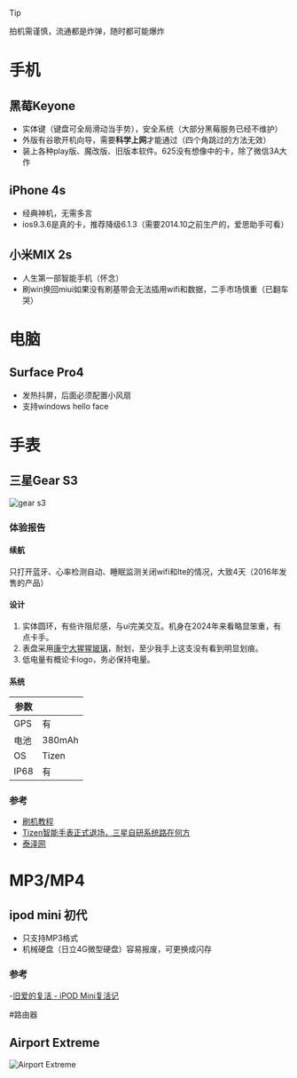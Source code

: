 > [!TIP]
> 拍机需谨慎，流通都是炸弹，随时都可能爆炸

# 手机
## 黑莓Keyone

- 实体键（键盘可全局滑动当手势），安全系统（大部分黑莓服务已经不维护）
- 外版有谷歌开机向导，需要**科学上网**才能通过（四个角跳过的方法无效）
- 装上各种play版、魔改版、旧版本软件。625没有想像中的卡，除了微信3A大作

## iPhone 4s

- 经典神机，无需多言
- ios9.3.6是真的卡，推荐降级6.1.3（需要2014.10之前生产的，爱思助手可看）

## 小米MIX 2s

- 人生第一部智能手机（怀念）
- 刷win换回miui如果没有刷基带会无法插用wifi和数据，二手市场慎重（已翻车哭）

# 电脑

## Surface Pro4

- 发热抖屏，后面必须配置小风扇
- 支持windows hello face

# 手表

## 三星Gear S3

![gear s3](https://20010211.xyz/lee-img/img/202409113662ff0f1687362736797d9fc34d0ce4.jpeg)

### 体验报告

#### 续航

只打开蓝牙、心率检测自动、睡眠监测关闭wifi和lte的情况，大致4天（2016年发售的产品）

#### 设计

1. 实体圆环，有些许阻尼感，与ui完美交互。机身在2024年来看略显笨重，有点卡手。
2. 表盘采用[康宁大猩猩玻璃](https://www.corning.com/gorillaglass/cn/zh/products-with-gorilla-glass/wearables/samsung/samsung-galaxy-gear-s3.html)，耐划，至少我手上这支没有看到明显划痕。
3. 低电量有概论卡logo，务必保持电量。

#### 系统




| 参数      |  |
| ----------- | ----------- |
| GPS      | 有       |
| 电池 | 380mAh |
| OS | Tizen |
| IP68 | 有 |


### 参考


- [刷机教程](https://www.ithome.com/0/280/501.htm)
- [Tizen智能手表正式退场，三星自研系统路在何方](https://www.36kr.com/p/2829465635571973)
- [泰泽网](http://www.tizennet.com/)

# MP3/MP4
## ipod mini 初代
- 只支持MP3格式
- 机械硬盘（日立4G微型硬盘）容易报废，可更换成闪存

### 参考
-[旧爱的复活 -  iPOD Mini复活记 ](https://post.smzdm.com/p/ammqzewv/)

#路由器

## Airport Extreme

![Airport Extreme](https://20010211.xyz/img/202410077e8fd70b02faae29c43c9d759c7cc29a.png)